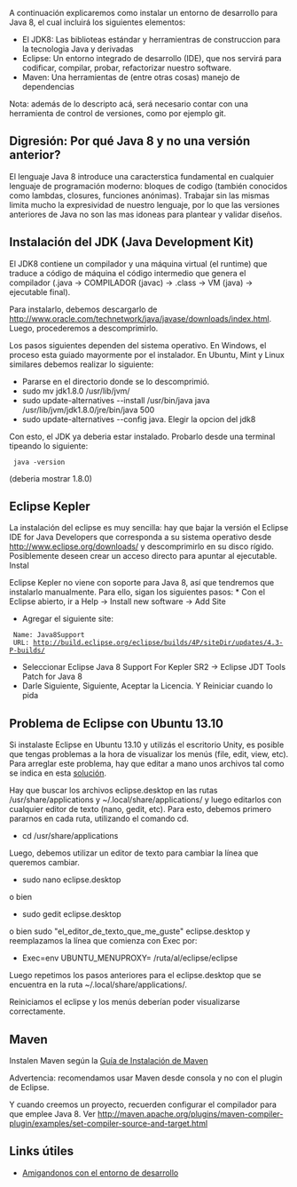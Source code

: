 A continuación explicaremos como instalar un entorno de desarrollo para Java 8, el cual incluirá los siguientes elementos:

-   El JDK8: Las biblioteas estándar y herramientras de construccion para la tecnologia Java y derivadas
-   Eclipse: Un entorno integrado de desarrollo (IDE), que nos servirá para codificar, compilar, probar, refactorizar nuestro software.
-   Maven: Una herramientas de (entre otras cosas) manejo de dependencias

Nota: además de lo descripto acá, será necesario contar con una herramienta de control de versiones, como por ejemplo git.

Digresión: Por qué Java 8 y no una versión anterior?
----------------------------------------------------

El lenguaje Java 8 introduce una caracterstica fundamental en cualquier lenguaje de programación moderno: bloques de codigo (también conocidos como lambdas, closures, funciones anónimas). Trabajar sin las mismas limita mucho la expresividad de nuestro lenguaje, por lo que las versiones anteriores de Java no son las mas idoneas para plantear y validar diseños.

Instalación del JDK (Java Development Kit)
------------------------------------------

El JDK8 contiene un compilador y una máquina virtual (el runtime) que traduce a código de máquina el código intermedio que genera el compilador (.java → COMPILADOR (javac) → .class → VM (java) → ejecutable final).

Para instalarlo, debemos descargarlo de <http://www.oracle.com/technetwork/java/javase/downloads/index.html>. Luego, procederemos a descomprimirlo.

Los pasos siguientes dependen del sistema operativo. En Windows, el proceso esta guiado mayormente por el instalador. En Ubuntu, Mint y Linux similares debemos realizar lo siguiente:

-   Pararse en el directorio donde se lo descomprimió.
-   sudo mv jdk1.8.0 /usr/lib/jvm/
-   sudo update-alternatives --install /usr/bin/java java /usr/lib/jvm/jdk1.8.0/jre/bin/java 500
-   sudo update-alternatives --config java. Elegir la opcion del jdk8

Con esto, el JDK ya deberia estar instalado. Probarlo desde una terminal tipeando lo siguiente:

` java -version`

(deberia mostrar 1.8.0)

Eclipse Kepler
--------------

La instalación del eclipse es muy sencilla: hay que bajar la versión el Eclipse IDE for Java Developers que corresponda a su sistema operativo desde <http://www.eclipse.org/downloads/> y descomprimirlo en su disco rígido. Posiblemente deseen crear un acceso directo para apuntar al ejecutable. Instal

Eclipse Kepler no viene con soporte para Java 8, así que tendremos que instalarlo manualmente. Para ello, sigan los siguientes pasos: \* Con el Eclipse abierto, ir a Help -&gt; Install new software -&gt; Add Site

-   Agregar el siguiente site:

` Name: Java8Support`
` URL: `[`http://build.eclipse.org/eclipse/builds/4P/siteDir/updates/4.3-P-builds/`](http://build.eclipse.org/eclipse/builds/4P/siteDir/updates/4.3-P-builds/)

-   Seleccionar Eclipse Java 8 Support For Kepler SR2 -&gt; Eclipse JDT Tools Patch for Java 8
-   Darle Siguiente, Siguiente, Aceptar la Licencia. Y Reiniciar cuando lo pida

Problema de Eclipse con Ubuntu 13.10
------------------------------------

Si instalaste Eclipse en Ubuntu 13.10 y utilizás el escritorio Unity, es posible que tengas problemas a la hora de visualizar los menús (file, edit, view, etc). Para arreglar este problema, hay que editar a mano unos archivos tal como se indica en esta [solución](http://askubuntu.com/questions/364310/eclipse-kepler-runs-weird).

Hay que buscar los archivos eclipse.desktop en las rutas /usr/share/applications y ~/.local/share/applications/ y luego editarlos con cualquier editor de texto (nano, gedit, etc). Para esto, debemos primero pararnos en cada ruta, utilizando el comando cd.

-   cd /usr/share/applications

Luego, debemos utilizar un editor de texto para cambiar la línea que queremos cambiar.

-   sudo nano eclipse.desktop

o bien

-   sudo gedit eclipse.desktop

o bien sudo "el\_editor\_de\_texto\_que\_me\_guste" eclipse.desktop y reemplazamos la línea que comienza con Exec por:

-   Exec=env UBUNTU\_MENUPROXY= /ruta/al/eclipse/eclipse

Luego repetimos los pasos anteriores para el eclipse.desktop que se encuentra en la ruta ~/.local/share/applications/.

Reiniciamos el eclipse y los menús deberían poder visualizarse correctamente.

Maven
-----

Instalen Maven según la [Guía de Instalación de Maven](guia-de-instalacion-de-maven.html)

Advertencia: recomendamos usar Maven desde consola y no con el plugin de Eclipse.

Y cuando creemos un proyecto, recuerden configurar el compilador para que emplee Java 8. Ver <http://maven.apache.org/plugins/maven-compiler-plugin/examples/set-compiler-source-and-target.html>

Links útiles
------------

-   [Amigandonos con el entorno de desarrollo](amigandonos-con-el-entorno-de-desarrollo.html)

